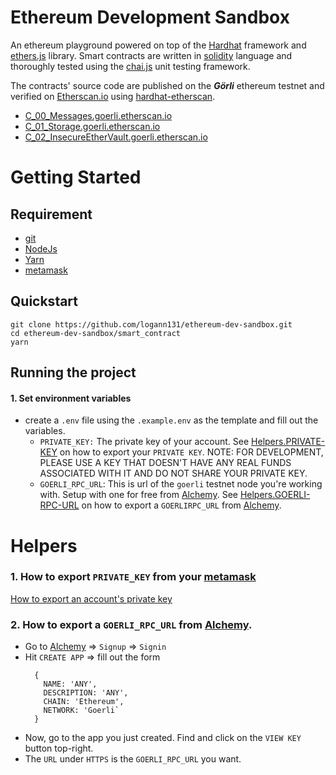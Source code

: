 # Ethereum Development Sandbox

An ethereum playground powered on top of the [Hardhat](https://hardhat.org/) framework and [ethers.js](https://docs.ethers.io/v5/) library. Smart contracts are written in [solidity](https://docs.soliditylang.org/en/latest/) language and thoroughly tested using the [chai.js](https://www.chaijs.com/) unit testing framework. 

The contracts' source code are published on the ***Görli*** ethereum testnet and verified on [Etherscan.io](https://goerli.etherscan.io/) using [hardhat-etherscan](https://hardhat.org/hardhat-runner/plugins/nomiclabs-hardhat-etherscan).

- [C_00_Messages.goerli.etherscan.io](https://goerli.etherscan.io/address/0x7E913454210c4C0459146F69BF1c0C1bE59B811C#code)
- [C_01_Storage.goerli.etherscan.io](https://goerli.etherscan.io/address/0x9a2074296da58eEDA0746900ac819Ca3bA1F7735#code)
- [C_02_InsecureEtherVault.goerli.etherscan.io](https://goerli.etherscan.io/address/0xaA7A5355fda1Cb11266dB32De172E18Bda45Cf58#code)

# Getting Started
## Requirement
- [git](https://git-scm.com/)
- [NodeJs](https://nodejs.org/en/)
- [Yarn](https://yarnpkg.com/getting-started/install)
- [metamask](https://metamask.io/)

## Quickstart
```
git clone https://github.com/logann131/ethereum-dev-sandbox.git
cd ethereum-dev-sandbox/smart_contract
yarn
```

## Running the project
#### 1. Set environment variables
- create a `.env` file using the `.example.env` as the template and fill out the variables.
  - `PRIVATE_KEY:` The private key of your account. See [Helpers.PRIVATE-KEY](https://github.com/logann131/ethereum-dev-sandbox#1-how-to-retrieve-private_key-from-your-metamask) on how to export your `PRIVATE KEY`. NOTE: FOR DEVELOPMENT, PLEASE USE A KEY THAT DOESN'T HAVE ANY REAL FUNDS ASSOCIATED WITH IT AND DO NOT SHARE YOUR PRIVATE KEY.
  - `GOERLI_RPC_URL`: This is url of the `goerli` testnet node you're working with. Setup with one for free from [Alchemy](https://www.alchemy.com/). See [Helpers.GOERLI-RPC-URL](https://github.com/logann131/ethereum-dev-sandbox#2-how-to-export-a-goerli_rpc_url-from-alchemy) on how to export a `GOERLIRPC_URL` from [Alchemy](https://www.alchemy.com/).
  
  

# Helpers
### 1. How to export `PRIVATE_KEY` from your [metamask](https://metamask.io/)
[How to export an account's private key](https://metamask.zendesk.com/hc/en-us/articles/360015289632-How-to-Export-an-Account-Private-Key)

### 2. How to export a `GOERLI_RPC_URL` from [Alchemy](https://www.alchemy.com/).
- Go to [Alchemy](https://www.alchemy.com/) => `Signup` => `Signin`
- Hit `CREATE APP` => fill out the form
  ```
    {
      NAME: 'ANY',
      DESCRIPTION: 'ANY',
      CHAIN: 'Ethereum',
      NETWORK: 'Goerli`
    }
  ```
- Now, go to the app you just created. Find and click on the `VIEW KEY` button top-right. 
- The `URL` under `HTTPS` is the `GOERLI_RPC_URL` you want.
